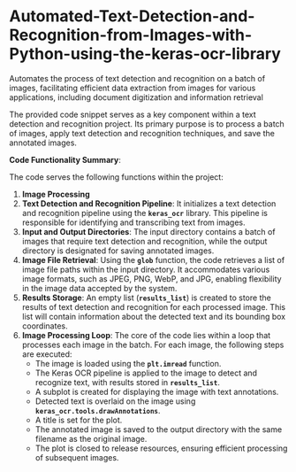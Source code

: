 # Automated-Text-Detection-and-Recognition-from-Images-with-Python-using-the-keras-ocr-library
Automates the process of text detection and recognition on a batch of images, facilitating efficient data extraction from images for various applications, including document digitization and information retrieval


The provided code snippet serves as a key component within a text detection and recognition project. Its primary purpose is to process a batch of images, apply text detection and recognition techniques, and save the annotated images. 

**Code Functionality Summary**:

The code serves the following functions within the project:

1. **Image Processing**
2. **Text Detection and Recognition Pipeline**: It initializes a text detection and recognition pipeline using the **`keras_ocr`** library. This pipeline is responsible for identifying and transcribing text from images.
3. **Input and Output Directories**: The input directory contains a batch of images that require text detection and recognition, while the output directory is designated for saving annotated images.
4. **Image File Retrieval**: Using the **`glob`** function, the code retrieves a list of image file paths within the input directory. It accommodates various image formats, such as JPEG, PNG, WebP, and JPG, enabling flexibility in the image data accepted by the system.
5. **Results Storage**: An empty list (**`results_list`**) is created to store the results of text detection and recognition for each processed image. This list will contain information about the detected text and its bounding box coordinates.
6. **Image Processing Loop**: The core of the code lies within a loop that processes each image in the batch. For each image, the following steps are executed:
    - The image is loaded using the **`plt.imread`** function.
    - The Keras OCR pipeline is applied to the image to detect and recognize text, with results stored in **`results_list`**.
    - A subplot is created for displaying the image with text annotations.
    - Detected text is overlaid on the image using **`keras_ocr.tools.drawAnnotations`**.
    - A title is set for the plot.
    - The annotated image is saved to the output directory with the same filename as the original image.
    - The plot is closed to release resources, ensuring efficient processing of subsequent images.
